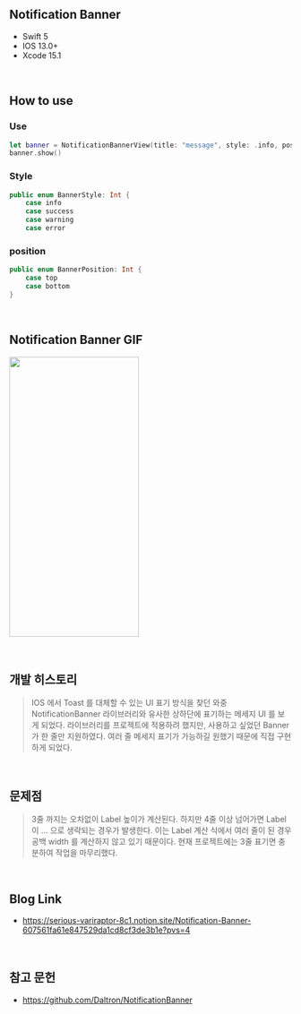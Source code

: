 ## Notification Banner 
- Swift 5
- IOS 13.0+
- Xcode 15.1

<br>

## How to use

### Use
```swift
let banner = NotificationBannerView(title: "message", style: .info, position: .top)
banner.show()
```
### Style
```swift
public enum BannerStyle: Int {
    case info
    case success
    case warning
    case error
```

### position
```swift
public enum BannerPosition: Int {
    case top
    case bottom
}
```

<br>

## Notification Banner GIF
<img src="https://github.com/hgkim2024/NotificationBannerView/assets/163487894/87bb688d-3864-472b-a7fd-68d7a819fea6" width="231" height="500"></img>

<br>

## 개발 히스토리
> IOS 에서 Toast 를 대체할 수 있는 UI 표기 방식을 찾던 와중 NotificationBanner 라이브러리와 유사한 상하단에 표기하는 메세지 UI 를 보게 되었다. 라이브러리를 프로젝트에 적용하려 했지만, 사용하고 싶었던 Banner 가 한 줄만 지원하였다. 여러 줄 메세지 표기가 가능하길 원했기 때문에 직접 구현하게 되었다.

<br>

## 문제점
> 3줄 까지는 오차없이 Label 높이가 계산된다. 하지만 4줄 이상 넘어가면 Label 이 ... 으로 생략되는 경우가 발생한다. 이는 Label 계산 식에서 여러 줄이 된 경우 공백 width 를 계산하지 않고 있기 때문이다. 현재 프로젝트에는 3줄 표기면 충분하여 작업을 마무리했다.

<br>

## Blog Link
- https://serious-variraptor-8c1.notion.site/Notification-Banner-607561fa61e847529da1cd8cf3de3b1e?pvs=4

<br>

## 참고 문헌
- https://github.com/Daltron/NotificationBanner

<br>
